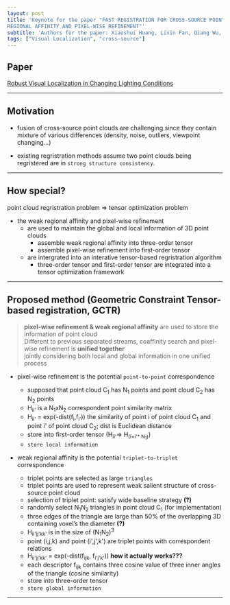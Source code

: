 ```yaml
---
layout: post
title: 'Keynote for the paper "FAST REGISTRATION FOR CROSS-SOURCE POINT CLOUDS BY USING WEAK
REGIONAL AFFINITY AND PIXEL-WISE REFINEMENT"'
subtitle: 'Authors for the paper: Xiaoshui Huang, Lixin Fan, Qiang Wu, Jian Zhang, Chun Yuan'
tags: ["Visual Localization", "cross-source"]
---
```


## Paper
<a href="https://ieeexplore.ieee.org/document/7989640">Robust Visual Localization in Changing Lighting Conditions</a>

---

## Motivation
- fusion of cross-source point clouds are challenging since they contain mixture of various differences (density, noise, outliers, viewpoint changing...)

- existing regristration methods assume two point clouds being regristered are in
`strong structure consistency`.

---

## How special?
point cloud regristration problem => tensor optimization problem
- the weak regional affinity and pixel-wise refinement 
  - are used to maintain the global and local information of 3D point clouds
    - assemble weak regional affinity into three-order tensor
    - assemble pixel-wise refinement into first-order tensor
  - are intergrated into an interative tensor-based regristration algorithm
    - three-order tensor and first-order tensor are integrated into a tensor optimization framework

---

## Proposed method (Geometric Constraint Tensor-based registration, GCTR)
> **pixel-wise refinement & weak regional affinity** are used to store the information of point cloud <br>
> Different to previous separated streams, coaffinity search and pixel-wise refinement is **unified together** <br>
> jointly considering both local and global information in one unified process

- pixel-wise refinement is the potential `point-to-point` correspondence
  - supposed that point cloud C<sub>1</sub> has N<sub>1</sub> points and point cloud C<sub>2</sub> has N<sub>2</sub> points	
  - H<sub>ii'</sub> is a N<sub>1</sub>xN<sub>2</sub> correspondent point similarity matrix
  - H<sub>ii'</sub> = exp(-dist(f<sub>i</sub>,f<sub>i'</sub>)) the similarity of point i of point cloud C<sub>1</sub> and point i' of point cloud C<sub>2</sub>; dist is Euclidean distance
  - store into first-order tensor (H<sub>ii'</sub>=> H<sub>(i+i'* N<sub>1</sub>)</sub>)
  - `store local information`

- weak regional affinity is the potential `triplet-to-triplet` correspondence
  - triplet points are selected as large `triangles`
  - triplet points are used to represent weak salient structure of cross-source point cloud
  - selection of triplet point: satisfy wide baseline strategy **(?)**
  - randomly select N<sub>1</sub>N<sub>2</sub> triangles in point cloud C<sub>1</sub> (for implementation)
  - three edges of the triangle are large than 50% of the overlapping 3D containing voxel’s the diameter **(?)**
  - H<sub>ii'jj'kk'</sub> is in the size of (N<sub>1</sub>N<sub>2</sub>)<sup>3</sup>
  - point (i,j,k) and point (i',j',k') are triplet points with correspondent relations
  - H<sub>ii'jj'kk'</sub> =  exp(-dist(f<sub>ijk</sub>, f<sub>i'j'k'</sub>)) **how it actually works???**
  - each descriptor f<sub>ijk</sub> contains three cosine value of three inner angles of the triangle (cosine similarity)
  - store into three-order tensor
  - `store global information`
  

---

